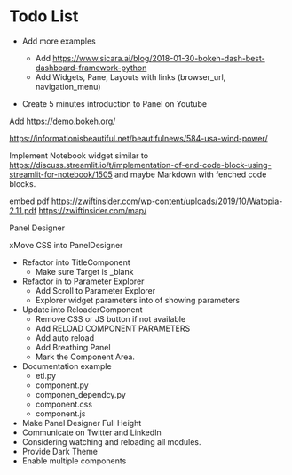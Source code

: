 # Todo List

- Add more examples
  - Add https://www.sicara.ai/blog/2018-01-30-bokeh-dash-best-dashboard-framework-python
  - Add Widgets, Pane, Layouts with links (browser_url, navigation_menu)

- Create 5 minutes introduction to Panel on Youtube

Add https://demo.bokeh.org/

https://informationisbeautiful.net/beautifulnews/584-usa-wind-power/

Implement Notebook widget similar to https://discuss.streamlit.io/t/implementation-of-end-code-block-using-streamlit-for-notebook/1505 and maybe Markdown with fenched code blocks.

embed pdf https://zwiftinsider.com/wp-content/uploads/2019/10/Watopia-2.11.pdf https://zwiftinsider.com/map/


Panel Designer

xMove CSS into PanelDesigner


- Refactor into TitleComponent
    - Make sure Target is _blank
- Refactor in to Parameter Explorer
  - Add Scroll to Parameter Explorer
  - Explorer widget parameters into of showing parameters
- Update into ReloaderComponent
    - Remove CSS or JS button if not available
    - Add RELOAD COMPONENT PARAMETERS
    - Add auto reload
    - Add Breathing Panel
    - Mark the Component Area.
- Documentation example
    - etl.py
    - component.py
    - componen_dependcy.py
    - component.css
    - component.js
- Make Panel Designer Full Height
- Communicate on Twitter and LinkedIn
- Considering watching and reloading all modules.
- Provide Dark Theme
- Enable multiple components

